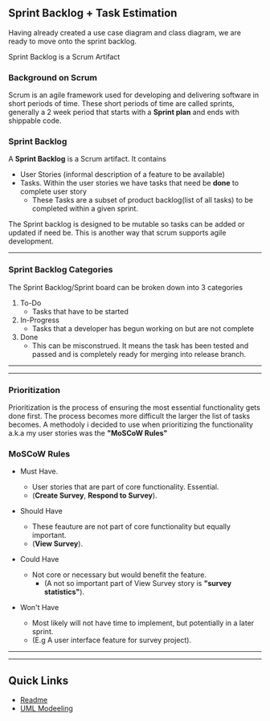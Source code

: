 ## Sprint Backlog + Task Estimation

Having already created a use case diagram and class diagram, we are ready to move onto the sprint backlog.

Sprint Backlog is a Scrum Artifact

### Background on Scrum

Scrum is an agile framework used for developing and delivering software in short periods of time.
These short periods of time are called sprints, generally a 2 week period that starts with a **Sprint plan** and ends with shippable code.

### Sprint Backlog

A **Sprint Backlog** is a Scrum artifact.
It contains

- User Stories (informal description of a feature to be available)
- Tasks. Within the user stories we have tasks that need be **done** to complete user story
  - These Tasks are a subset of product backlog(list of all tasks) to be completed within a given sprint.

The Sprint backlog is designed to be mutable so tasks can be added or updated if need be.
This is another way that scrum supports agile development.

---

### Sprint Backlog Categories

The Sprint Backlog/Sprint board can be broken down into 3 categories

1. To-Do
   - Tasks that have to be started
2. In-Progress
   - Tasks that a developer has begun working on but are not complete
3. Done
   - This can be misconstrued. It means the task has been tested and passed and is completely ready for merging into release branch.

---

---

### Prioritization

Prioritization is the process of ensuring the most essential functionality gets done first. The process becomes more difficult the larger the list of tasks becomes.
A methodoly i decided to use when prioritizing the functionality a.k.a my user stories was the **"MoSCoW Rules"**

### MoSCoW Rules

- Must Have.

  - User stories that are part of core functionality. Essential.
  - (**Create Survey**, **Respond to Survey**).

- Should Have

  - These feauture are not part of core functionality but equally important.
  - (**View Survey**).

- Could Have

  - Not core or necessary but would benefit the feature.
    - (A not so important part of View Survey story is **"survey statistics"**).

- Won't Have
  - Most likely will not have time to implement, but potentially in a later sprint.
  - (E.g A user interface feature for survey project).

---

---

## Quick Links

- [Readme](../README.md)
- [UML Modeeling](UMLModelling.md)

